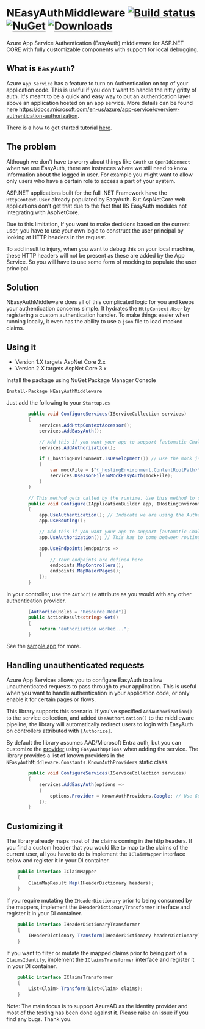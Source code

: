 # NEasyAuthMiddleware  [![Build status](https://ci.appveyor.com/api/projects/status/5e9kb8rd3egstvkb?svg=true)](https://ci.appveyor.com/project/dasiths/neasyauthmiddleware) [![NuGet](https://img.shields.io/nuget/v/NEasyAuthMiddleware.svg)](https://www.nuget.org/packages/NEasyAuthMiddleware) [![Downloads](https://img.shields.io/nuget/dt/NEasyAuthMiddleware.svg)](https://www.nuget.org/packages/NEasyAuthMiddleware/)

Azure App Service Authentication (EasyAuth) middleware for ASP.NET CORE with fully customizable components with support for local debugging.

## What is `EasyAuth`?

Azure `App Service` has a feature to turn on Authentication on top of your application code. This is useful if you don't want to handle the nitty gritty of auth. It's meant to be a quick and easy way to put an authentication layer above an application hosted on an app service. More details can be found here https://docs.microsoft.com/en-us/azure/app-service/overview-authentication-authorization.

There is a how to get started tutorial [here](https://www.benday.com/2018/05/17/walkthrough-part-2-configure-app-service-authentication-for-your-azure-web-app/).

## The problem

Although we don't have to worry about things like `OAuth` or `OpenIdConnect` when we use EasyAuth, there are instances where we still need to know information about the logged in user. For example you might want to allow only users who have a certain role to access a part of your system.

ASP.NET applications built for the full .NET Framework have the `HttpContext.User` already populated by EasyAuth. But AspNetCore web applications don't get that due to the fact that IIS EasyAuth modules not integrating with AspNetCore.

Due to this limitation, If you want to make decisions based on the current user, you have to use your own logic to construct the user principal by looking at HTTP headers in the request.

To add insult to injury, when you want to debug this on your local machine, these HTTP headers will not be present as these are added by the App Service. So you will have to use some form of mocking to populate the user principal.

## Solution

NEasyAuthMiddleware does all of this complicated logic for you and keeps your authentication concerns simple. It hydrates the `HttpContext.User` by registering a custom authentication handler. To make things easier when running locally, it even has the ability to use a `json` file to load mocked claims.

## Using it

- Version 1.X targets AspNet Core 2.x
- Version 2.X targets AspNet Core 3.x

Install the package using NuGet Package Manager Console

```
Install-Package NEasyAuthMiddleware
```

Just add the following to your `Startup.cs`

```csharp
        public void ConfigureServices(IServiceCollection services)
        {
            services.AddHttpContextAccessor();
            services.AddEasyAuth();

            // Add this if you want your app to support [automatic Challenges](#handling-unauthenticated-requests)
            services.AddAuthorization();

            if (_hostingEnvironment.IsDevelopment()) // Use the mock json file when not running in an app service
            {
                var mockFile = $"{_hostingEnvironment.ContentRootPath}\\mock_user.json";
                services.UseJsonFileToMockEasyAuth(mockFile);
            }
        }

        // This method gets called by the runtime. Use this method to configure the HTTP request pipeline.
        public void Configure(IApplicationBuilder app, IHostingEnvironment env)
        {
            app.UseAuthentication(); // Indicate we are using the Authenticaiton middleware
            app.UseRouting();

            // Add this if you want your app to support [automatic Challenges](#handling-unauthenticated-requests)
            app.UseAuthorization(); // This has to come between routing and endoints

            app.UseEndpoints(endpoints =>
            {
                // Your endpoints are defined here
                endpoints.MapControllers();
                endpoints.MapRazorPages();
            });
        }
```

In your controller, use the `Authorize` attribute as you would with any other authentication provider.

```csharp
        [Authorize(Roles = "Resource.Read")]
        public ActionResult<string> Get()
        {
            return "authorization worked...";
        }
```

See the [sample app](https://github.com/dasiths/NEasyAuthMiddleware/tree/master/NEasyAuthMiddleware.Sample) for more.

## Handling unauthenticated requests
Azure App Services allows you to configure EasyAuth to allow unauthenticated requests to pass through to your application. This is useful when you want to handle authentication in your application code, or only enable it for certain pages or flows. 

This library supports this scenario. If you've specified `AddAuthorization()` to the service collection, and added `UseAuthorization()` to the middleware pipeline, the library will automatically redirect users to login with EasyAuth on controllers attributed with `[Authorize]`.

By default the library assumes AAD/Microsoft Entra auth, but you can customize the [provider](https://learn.microsoft.com/en-us/azure/app-service/overview-authentication-authorization#identity-providers) using `EasyAuthOptions` when adding the service. The library provides a list of known providers in the `NEasyAuthMiddleware.Constants.KnownAuthProviders` static class.

```csharp
		public void ConfigureServices(IServiceCollection services)
		{
			services.AddEasyAuth(options =>
			{
				options.Provider = KnownAuthProviders.Google; // Use Google as the auth provider
			});
		}
```

## Customizing it

The library already maps most of the claims coming in the http headers. If you find a custom header that you would like to map to the claims of the current user, all you have to do is implement the `IClaimMapper` interface below and register it in your DI container.

```csharp
    public interface IClaimMapper
    {
        ClaimMapResult Map(IHeaderDictionary headers);
    }
```

If you require mutating the `IHeaderDictionary` prior to being consumed by the mappers, implement the `IHeaderDictionaryTransformer` interface and register it in your DI container.

```csharp
    public interface IHeaderDictionaryTransformer
    {
        IHeaderDictionary Transform(IHeaderDictionary headerDictionary);
    }
```

If you want to filter or mutate the mapped claims prior to being part of a `ClaimsIdentity`, implement the `IClaimsTransformer` interface and register it in your DI container.

```csharp
    public interface IClaimsTransformer
    {
        List<Claim> Transform(List<Claim> claims);
    }
```

Note: The main focus is to support AzureAD as the identity provider and most of the testing has been done against it. Please raise an issue if you find any bugs. Thank you.
